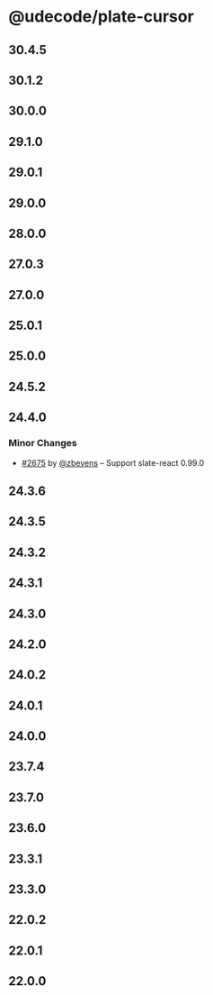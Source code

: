 # @udecode/plate-cursor

## 30.4.5

## 30.1.2

## 30.0.0

## 29.1.0

## 29.0.1

## 29.0.0

## 28.0.0

## 27.0.3

## 27.0.0

## 25.0.1

## 25.0.0

## 24.5.2

## 24.4.0

### Minor Changes

- [#2675](https://github.com/udecode/plate/pull/2675) by [@zbeyens](https://github.com/zbeyens) – Support slate-react 0.99.0

## 24.3.6

## 24.3.5

## 24.3.2

## 24.3.1

## 24.3.0

## 24.2.0

## 24.0.2

## 24.0.1

## 24.0.0

## 23.7.4

## 23.7.0

## 23.6.0

## 23.3.1

## 23.3.0

## 22.0.2

## 22.0.1

## 22.0.0
